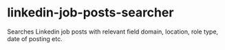 # linkedin-job-posts-searcher
Searches Linkedin job posts with relevant field domain, location, role type, date of posting etc.
